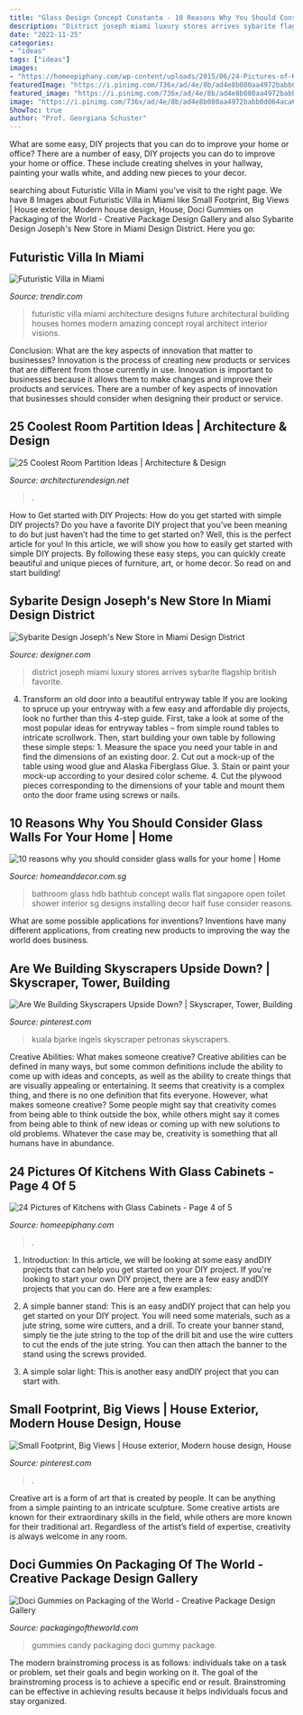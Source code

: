 ```yaml
---
title: "Glass Design Concept Constanta - 10 Reasons Why You Should Consider Glass Walls For Your Home"
description: "District joseph miami luxury stores arrives sybarite flagship british favorite"
date: "2022-11-25"
categories:
- "ideas"
tags: ["ideas"]
images:
- "https://homeepiphany.com/wp-content/uploads/2015/06/24-Pictures-of-Kitchens-with-Glass-Cabinets-18.jpg"
featuredImage: "https://i.pinimg.com/736x/ad/4e/8b/ad4e8b080aa4972babb0d064aca6b824--petronas-towers-kuala-lumpur.jpg"
featured_image: "https://i.pinimg.com/736x/ad/4e/8b/ad4e8b080aa4972babb0d064aca6b824--petronas-towers-kuala-lumpur.jpg"
image: "https://i.pinimg.com/736x/ad/4e/8b/ad4e8b080aa4972babb0d064aca6b824--petronas-towers-kuala-lumpur.jpg"
ShowToc: true
author: "Prof. Georgiana Schuster"
---
```



What are some easy, DIY projects that you can do to improve your home or office?
There are a number of easy, DIY projects you can do to improve your home or office. These include creating shelves in your hallway, painting your walls white, and adding new pieces to your decor.

	

		
searching about Futuristic Villa in Miami you've visit to the right page. We have 8 Images about Futuristic Villa in Miami like Small Footprint, Big Views | House exterior, Modern house design, House, Doci Gummies on Packaging of the World - Creative Package Design Gallery and also Sybarite Design Joseph&#039;s New Store in Miami Design District. Here you go:
		
    
## Futuristic Villa In Miami

<img loading=lazy src="http://cdn.trendir.com/wp-content/uploads/old/house-design/2015/06/19/futuristic-villa-in-miami-1.jpg" onerror="this.onerror=null;this.src='https://tse1.mm.bing.net/th?id=OIP.ziULgRVc3LtDw8BFCdoItgHaL2&amp;pid=15.1';" alt="Futuristic Villa in Miami">

_Source: trendir.com_

>futuristic villa miami architecture designs future architectural building houses homes modern amazing concept royal architect interior visions. 

	

Conclusion: What are the key aspects of innovation that matter to businesses?
Innovation is the process of creating new products or services that are different from those currently in use. Innovation is important to businesses because it allows them to make changes and improve their products and services. There are a number of key aspects of innovation that businesses should consider when designing their product or service.

    
## 25 Coolest Room Partition Ideas | Architecture &amp; Design

<img loading=lazy src="https://cdn.architecturendesign.net/wp-content/uploads/2014/08/753.jpg" onerror="this.onerror=null;this.src='https://tse1.mm.bing.net/th?id=OIP.vY66Fsip9dzeE_fMcrXXUQHaLK&amp;pid=15.1';" alt="25 Coolest Room Partition Ideas | Architecture &amp; Design">

_Source: architecturendesign.net_

>. 

	

How to Get started with DIY Projects: How do you get started with simple DIY projects?
Do you have a favorite DIY project that you’ve been meaning to do but just haven’t had the time to get started on? Well, this is the perfect article for you! In this article, we will show you how to easily get started with simple DIY projects. By following these easy steps, you can quickly create beautiful and unique pieces of furniture, art, or home decor. So read on and start building!

    
## Sybarite Design Joseph&#039;s New Store In Miami Design District

<img loading=lazy src="https://www.dexigner.com/images/article/26096/Joseph_Miami_Design_District_03_gallery.jpg" onerror="this.onerror=null;this.src='https://tse2.mm.bing.net/th?id=OIP.y-92pNi53_0F6d6kXxa8NQHaEK&amp;pid=15.1';" alt="Sybarite Design Joseph&#039;s New Store in Miami Design District">

_Source: dexigner.com_

>district joseph miami luxury stores arrives sybarite flagship british favorite. 

	

4. Transform an old door into a beautiful entryway table
If you are looking to spruce up your entryway with a few easy and affordable diy projects, look no further than this 4-step guide. First, take a look at some of the most popular ideas for entryway tables – from simple round tables to intricate scrollwork. Then, start building your own table by following these simple steps: 1. Measure the space you need your table in and find the dimensions of an existing door. 2. Cut out a mock-up of the table using wood glue and Alaska Fiberglass Glue. 3. Stain or paint your mock-up according to your desired color scheme. 4. Cut the plywood pieces corresponding to the dimensions of your table and mount them onto the door frame using screws or nails.

    
## 10 Reasons Why You Should Consider Glass Walls For Your Home | Home

<img loading=lazy src="https://www.homeanddecor.com.sg/sites/default/files/imagecache/hnd_revamp_1x1_large/blog/gallery_article/gallery_images/glass-bathroom.jpg" onerror="this.onerror=null;this.src='https://tse2.mm.bing.net/th?id=OIP.NvVZRsVXfdv6CnvBM4v1MAHaLH&amp;pid=15.1';" alt="10 reasons why you should consider glass walls for your home | Home">

_Source: homeanddecor.com.sg_

>bathroom glass hdb bathtub concept walls flat singapore open toilet shower interior sg designs installing decor half fuse consider reasons. 

	

What are some possible applications for inventions?
Inventions have many different applications, from creating new products to improving the way the world does business.

    
## Are We Building Skyscrapers Upside Down? | Skyscraper, Tower, Building

<img loading=lazy src="https://i.pinimg.com/736x/ad/4e/8b/ad4e8b080aa4972babb0d064aca6b824--petronas-towers-kuala-lumpur.jpg" onerror="this.onerror=null;this.src='https://tse3.mm.bing.net/th?id=OIP.mZ-0MBgUMr4m51xJFwHjUQAAAA&amp;pid=15.1';" alt="Are We Building Skyscrapers Upside Down? | Skyscraper, Tower, Building">

_Source: pinterest.com_

>kuala bjarke ingels skyscraper petronas skyscrapers. 

	

Creative Abilities: What makes someone creative?
Creative abilities can be defined in many ways, but some common definitions include the ability to come up with ideas and concepts, as well as the ability to create things that are visually appealing or entertaining. It seems that creativity is a complex thing, and there is no one definition that fits everyone. However, what makes someone creative? Some people might say that creativity comes from being able to think outside the box, while others might say it comes from being able to think of new ideas or coming up with new solutions to old problems. Whatever the case may be, creativity is something that all humans have in abundance.

    
## 24 Pictures Of Kitchens With Glass Cabinets - Page 4 Of 5

<img loading=lazy src="https://homeepiphany.com/wp-content/uploads/2015/06/24-Pictures-of-Kitchens-with-Glass-Cabinets-18.jpg" onerror="this.onerror=null;this.src='https://tse4.mm.bing.net/th?id=OIP.GCivRgFrUO6P1obQh7P3tAHaE8&amp;pid=15.1';" alt="24 Pictures of Kitchens with Glass Cabinets - Page 4 of 5">

_Source: homeepiphany.com_

>. 

	

1) Introduction: In this article, we will be looking at some easy andDIY projects that can help you get started on your DIY project.
If you're looking to start your own DIY project, there are a few easy andDIY projects that you can do. Here are a few examples:
1) A simple banner stand: This is an easy andDIY project that can help you get started on your DIY project. You will need some materials, such as a jute string, some wire cutters, and a drill. To create your banner stand, simply tie the jute string to the top of the drill bit and use the wire cutters to cut the ends of the jute string. You can then attach the banner to the stand using the screws provided.

2) A simple solar light: This is another easy andDIY project that you can start with.

    
## Small Footprint, Big Views | House Exterior, Modern House Design, House

<img loading=lazy src="https://i.pinimg.com/736x/d7/4e/55/d74e5510d601d4b13b0cccdb002fefd7--arquitetura-e-design-comment.jpg" onerror="this.onerror=null;this.src='https://tse4.mm.bing.net/th?id=OIP.fJMBmPctcaGMVD8hDznTaQHaLH&amp;pid=15.1';" alt="Small Footprint, Big Views | House exterior, Modern house design, House">

_Source: pinterest.com_

>. 

	

Creative art is a form of art that is created by people. It can be anything from a simple painting to an intricate sculpture. Some creative artists are known for their extraordinary skills in the field, while others are more known for their traditional art. Regardless of the artist’s field of expertise, creativity is always welcome in any room.

    
## Doci Gummies On Packaging Of The World - Creative Package Design Gallery

<img loading=lazy src="http://3.bp.blogspot.com/-ngZzEtprG8U/Tl4gY5M9LrI/AAAAAAAANW0/K5Uasy2xdEk/s1600/Packshot_Doci+Gummies+Dentaduras.jpg" onerror="this.onerror=null;this.src='https://tse1.mm.bing.net/th?id=OIP.kqPPkTBMeF0AlVtbj_9-WQHaKu&amp;pid=15.1';" alt="Doci Gummies on Packaging of the World - Creative Package Design Gallery">

_Source: packagingoftheworld.com_

>gummies candy packaging doci gummy package. 

	

The modern brainstroming process is as follows: individuals take on a task or problem, set their goals and begin working on it. The goal of the brainstroming process is to achieve a specific end or result. Brainstroming can be effective in achieving results because it helps individuals focus and stay organized.

